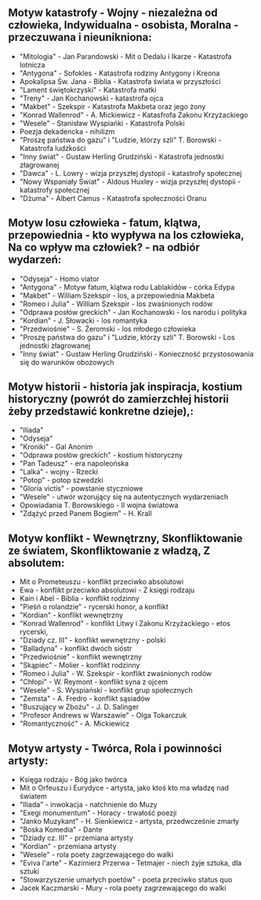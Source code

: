 ## Motyw katastrofy - Wojny - niezależna od człowieka, Indywidualna - osobista, Moralna - przeczuwana i nieunikniona:
- "Mitologia" - Jan Parandowski - Mit o Dedalu i Ikarze - Katastrofa lotnicza
- "Antygona" - Sofokles - Katastrofa rodziny Antygony i Kreona
- Apokalipsa Św. Jana - Biblia - Katastrofa świata w przyszłości
- "Lament świętokrzyski" - Katastrofa matki
- "Treny" - Jan Kochanowski - katastrofa ojca
- "Makbet" - Szekspir - Katastrofa Makbeta oraz jego żony
- "Konrad Wallenrod" - A. Mickiewicz - Katasfrofa Zakonu Krzyżackiego
- "Wesele" - Stanisław Wyspiańki - Katastrofa Polski
- Poezja dekadencka - nihilizm
- "Proszę państwa do gazu" i "Ludzie, którzy szli" T. Borowski - Katastrofa ludzkości
- "Inny świat" - Gustaw Herling Grudziński - Katastrofa jednostki złagrowanej
- "Dawca" - L. Lowry - wizja przyszłej dystopii - katastrofy społecznej
- "Nowy Wspaniały Świat" - Aldous Huxley - wizja przyszłej dystopii - katastrofy społecznej
- "Dżuma" - Albert Camus - Katastrofa społeczności Oranu

## Motyw losu człowieka - fatum, klątwa, przepowiednia - kto wypływa na los człowieka, Na co wpływ ma człowiek? - na odbiór wydarzeń:
- "Odyseja" - Homo viator
- "Antygona" - Motyw fatum, klątwa rodu Lablakidów - córka Edypa
- "Makbet" - William Szekspir - los, a przepowiednia Makbeta
- "Romeo i Julia" - William Szekspir - los zwaśnionych rodów
- "Odprawa posłów greckich" - Jan Kochanowski - los narodu i polityka
- "Kordian" - J. Słowacki - los romantyka
- "Przedwiośnie" - S. Żeromski - los młodego człowieka
- "Proszę państwa do gazu" i "Ludzie, którzy szli" T. Borowski - Los jednostki złagrowanej
- "Inny świat" - Gustaw Herling Grudziński - Konieczność przystosowania się do warunków obozowych

## Motyw historii - historia jak inspiracja, kostium historyczny (powrót do zamierzchłej historii żeby przedstawić konkretne dzieje),:
- "Iliada"
- "Odyseja"
- "Kroniki" - Gal Anonim
- "Odprawa posłów greckich" - kostium historyczny
- "Pan Tadeusz" - era napoleońska
- "Lalka" - wojny - Rzecki
- "Potop" - potop szwedzki
- "Gloria victis" - powstanie styczniowe
- "Wesele" - utwór wzorujący się na autentycznych wydarzeniach
- Opowiadania T. Borowskiego - II wojna światowa
- "Zdążyć przed Panem Bogiem" - H. Krall

## Motyw konflikt - Wewnętrzny, Skonfliktowanie ze światem, Skonfliktowanie z władzą, Z absolutem:
- Mit o Prometeuszu - konflikt przeciwko absolutowi
- Ewa - konflikt przeciwko absolutowi - Z księgi rodzaju
- Kain i Abel - Biblia - konflikt rodzinny
- "Pieśń o rolandzie" - rycerski honor, a konflikt
- "Kordian" - konflikt wewnętrzny
- "Konrad Wallenrod" - konflikt Litwy i Zakonu Krzyżackiego - etos rycerski, 
- "Dziady cz. III" - konflikt wewnętrzny - polski
- "Balladyna" - konflikt dwóch sióstr
- "Przedwiośnie" - konflikt wewnętrzny
- "Skąpiec" - Molier - konflikt rodzinny
- "Romeo i Julia" - W. Szekspir - konflikt zwaśnionych rodów
- "Chłopi" - W. Reymont - konflikt syna z ojcem
- "Wesele" - S. Wyspiański - konflikt grup społecznych
- "Zemsta" - A. Fredro - konflikt sąsiadów
- "Buszujący w Zbożu" - J. D. Salinger
- "Profesor Andrews w Warszawie" - Olga Tokarczuk
- "Romantyczność" - A. Mickiewicz

## Motyw artysty - Twórca, Rola i powinności artysty:
- Księga rodzaju - Bóg jako twórca
- Mit o Orfeuszu i Eurydyce - artysta, jako ktoś kto ma władzę nad światem
- "Iliada" - inwokacja - natchnienie do Muzy
- "Exegi monumentum" - Horacy - trwałość poezji
- "Janko Muzykant" - H. Sienkiewicz - artysta, przedwcześnie zmarły
- "Boska Komedia" - Dante
- "Dziady cz. III" - przemiana artysty
- "Kordian" - przemiana artysty
- "Wesele" - rola poety zagrzewającego do walki
- "Eviva l'arte" - Kazimierz Przerwa - Tetmajer - niech żyje sztuka, dla sztuki
- "Stowarzyszenie umarłych poetów" - poeta przeciwko status quo
- Jacek Kaczmarski - Mury - rola poety zagrzewającego do walki
